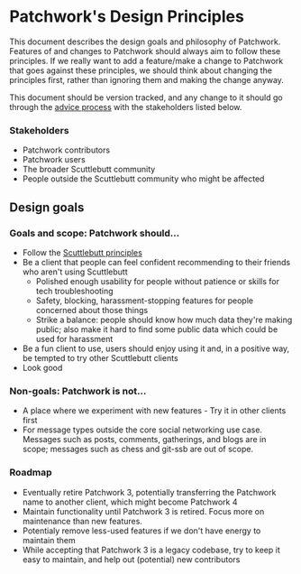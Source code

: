# Patchwork's Design Principles

This document describes the design goals and philosophy of Patchwork. Features of and changes to Patchwork should always aim to follow these principles. If we really want to add a feature/make a change to Patchwork that goes against these principles, we should think about changing the principles first, rather than ignoring them and making the change anyway.

This document should be version tracked, and any change to it should go through the [advice process](http://www.reinventingorganizationswiki.com/Decision_Making) with the stakeholders listed below.

### Stakeholders
* Patchwork contributors
* Patchwork users
* The broader Scuttlebutt community
* People outside the Scuttlebutt community who might be affected

## Design goals

### Goals and scope: Patchwork should...
* Follow the [Scuttlebutt principles](https://www.scuttlebutt.nz/principles/)
* Be a client that people can feel confident recommending to their friends who aren't using Scuttlebutt
  * Polished enough usability for people without patience or skills for tech troubleshooting
  * Safety, blocking, harassment-stopping features for people concerned about those things
  * Strike a balance: people should know how much data they're making public; also make it hard to find some public data which could be used for harassment
* Be a fun client to use, users should enjoy using it and, in a positive way, be tempted to try other Scuttlebutt clients
* Look good
    
### Non-goals: Patchwork is not...
* A place where we experiment with new features - Try it in other clients first
* For message types outside the core social networking use case. Messages such as posts, comments, gatherings, and blogs are in scope; messages such as chess and git-ssb are out of scope.


### Roadmap
* Eventually retire Patchwork 3, potentially transferring the Patchwork name to another client, which might become Patchwork 4
* Maintain functionality until Patchwork 3 is retired.  Focus more on maintenance than new features.
* Potentialy remove less-used features if we don't have energy to maintain them
* While accepting that Patchwork 3 is a legacy codebase, try to keep it easy to maintain, and help out (potential) new contributors
